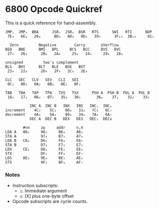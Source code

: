 6800 Opcode Quickref
====================

This is a quick reference for hand-assembly.

    JMPᵢ  JMPₓ  BRA      JSRᵢ  JSRₓ  BSR   RTS      SWI   RTI      NOP
     7E₉   6E₈   20₄      BD₉   AD₈   8D₈   39₅      3F₁₂  3B₁₀     01₂

      Zero         Negative        Carry       oVerflow
    BEQ   BNE      BMI   BPL     BCS   BCC     BVS   BVC
     27₄   26₄      2B₄   2A₄     25₄   24₄     29₄   28₄

    unsigned         two's complement
    BLS   BHI      BLT   BLE   BGE   BGT
     23₄   22₄      2D₄   2F₄   2C₄   2E₄

    CLC   SEC   CLV   SEV   CLI   SEI
     0C₂   0D₂   0A₂   0B₂   0E₂   0F₂

    TAB   TBA   TAP   TPA   TXS   TSX      PSH A  PSH B  PUL A  PUL B
     16₂   17₂   06₂   07₂   35₄   30₄       36₄    37₄    32₄    33₄

               INC A  INC B   INX   INS   INCᵢ  INCₓ
    increment    4C₂    5C₂    08₄   31₄   7C₆   6C₇
    decrement    4A₂    5A₂    09₄   34₄   7A₆   6A₇
               DEC A  DEC B   DEX   DES   DEC₁  DECx

            #nn     zp     addr     n,X
    LDA A   86₂     96₂     B6₄     A6₅
    STA A           97₄     B7₅     A7₆
    LDA B   C6₂     D6₂     F6₄     E6₅
    STA B           D7₄     F7₅     E7₆
    LDX     CE₃     DE₄     FE₅     EE₆
    STX             DF₅     FF₆     EF₇
    LDS     8E₃     9E₄     BE₅     AE₆
    STS             9F₅     BF₆     AF₇

### Notes

- Instruction subscripts:
  - `i`: Immediate argument
  - `x`: [X] plus one-byte offset
- Opcode subscripts are cycle counts.
